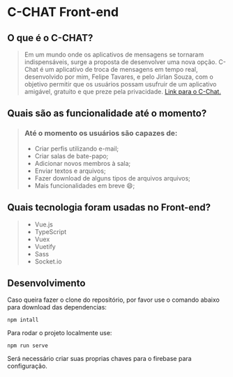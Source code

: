 # C-CHAT Front-end

## O que é o C-CHAT?
> Em um mundo onde os aplicativos de mensagens se tornaram indispensáveis, surge a proposta de desenvolver uma nova opção. C-Chat é um aplicativo de troca de mensagens em tempo real, desenvolvido por mim, Felipe Tavares, e pelo Jirlan Souza, com o objetivo permitir que os usuários possam usufruir de um aplicativo amigável, gratuito e que preze pela privacidade. [Link para o C-Chat.](https://c-chat-frontend.vercel.app/chat)

## Quais são as funcionalidade até o momento?

> ### Até o momento os usuários são capazes de:
>  - Criar perfis utilizando e-mail;
>  - Criar salas de bate-papo;
>  - Adicionar novos membros à sala;
>  - Enviar textos e arquivos;
>  - Fazer download de alguns tipos de arquivos arquivos;
>  - Mais funcionalidades em breve 😄;

## Quais tecnologia foram usadas no Front-end?
>  - Vue.js
>  - TypeScript
>  - Vuex
>  - Vuetify
>  - Sass
>  - Socket.io

## Desenvolvimento 
Caso queira fazer o clone do repositório, por favor use o comando abaixo para download das dependencias:
```
npm intall
```

Para rodar o projeto localmente use:
```
npm run serve
```

Será necessário criar suas proprias chaves para o firebase para configuração.
